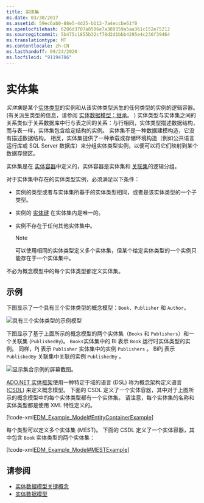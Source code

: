 ```yaml
---
title: 实体集
ms.date: 03/30/2017
ms.assetid: 59ec6ab0-88e5-4d25-b112-7a4eccbe61f0
ms.openlocfilehash: 6286d3707a8506e7a389359a5aa361c152e75212
ms.sourcegitcommit: 5b475c1855b32cf78d2d1bbb4295e4c236f39464
ms.translationtype: MT
ms.contentlocale: zh-CN
ms.lasthandoff: 09/24/2020
ms.locfileid: "91194786"
---
```

# <a name="entity-set"></a>实体集

*实体集*是某个[实体类型](entity-type.md)的实例和从该实体类型派生的任何类型的实例的逻辑容器。  (有关派生类型的信息，请参阅 [实体数据模型：继承](entity-data-model-inheritance.md)。 ) 实体类型与实体集之间的关系类似于关系数据库中行与表之间的关系：与行相同，实体类型描述数据结构，而与表一样，实体集包含给定结构的实例。 实体集不是一种数据建模构造，它没有描述数据结构。 相反，实体集提供了一种承载或存储环境构造（例如公共语言运行库或 SQL Server 数据库）来分组实体类型实例，以便可以将它们映射到某个数据存储区。  
  
 实体集是在 [实体容器](entity-container.md)中定义的，实体容器是实体集和 [关联集](association-set.md)的逻辑分组。  
  
 对于实体集中存在的实体类型实例，必须满足以下条件：  
  
- 实例的类型或者与实体集所基于的实体类型相同，或者是该实体类型的一个子类型。  
  
- 实例的 [实体键](entity-key.md) 在实体集内是唯一的。  
  
- 实例不存在于任何其他实体集中。  
  
    > [!NOTE]
    > 可以使用相同的实体类型定义多个实体集，但某个给定实体类型的一个实例只能存在于一个实体集中。  
  
 不必为概念模型中的每个实体类型都定义实体集。  
  
## <a name="example"></a>示例  

 下图显示了一个具有三个实体类型的概念模型：`Book`、`Publisher` 和 `Author`。  
  
 ![具有三个实体类型的示例模型](./media/entity-set/example-model-three-entity-types.gif)  
  
 下图显示了基于上面所示的概念模型的两个实体集（`Books` 和 `Publishers`）和一个关联集 (`PublishedBy`)。 `Books`实体集中的 Bi 表示 `Book` 运行时实体类型的实例。 同样，Pj 表示 `Publisher` 实体集中的实例 `Publishers` 。 BiPj 表示 `PublishedBy` 关联集中关联的实例 `PublishedBy` 。  
  
 ![显示集合示例的屏幕截图。](./media/entity-set/sets-example-association.gif)  
  
 [ADO.NET 实体框架](./ef/index.md)使用一种特定于域的语言 (DSL) 称为概念架构定义语言 ([CSDL](/ef/ef6/modeling/designer/advanced/edmx/csdl-spec)) 来定义概念模型。 下面的 CSDL 定义了一个实体容器，其中对于上图所示的概念模型中的每个实体类型都有一个实体集。 请注意，每个实体集的名称和实体类型都是使用 XML 特性定义的。  
  
 [!code-xml[EDM_Example_Model#EntityContainerExample](../../../../samples/snippets/xml/VS_Snippets_Data/edm_example_model/xml/books.edmx#entitycontainerexample)]  
  
 每个类型可以定义多个实体集 (MEST)。 下面的 CSDL 定义了一个实体容器，其中包含 `Book` 实体类型的两个实体集：  
  
 [!code-xml[EDM_Example_Model#MESTExample](../../../../samples/snippets/xml/VS_Snippets_Data/edm_example_model/xml/books2.edmx#mestexample)]  
  
## <a name="see-also"></a>请参阅

- [实体数据模型关键概念](entity-data-model-key-concepts.md)
- [实体数据模型](entity-data-model.md)
